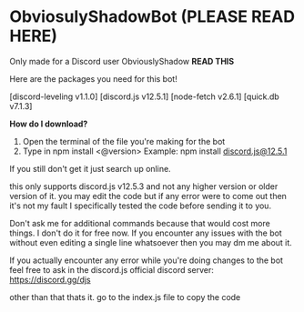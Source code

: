 # ObviosulyShadowBot (PLEASE READ HERE)
Only made for a Discord user ObviouslyShadow
**READ THIS**

Here are the packages you need for this bot!

[discord-leveling v1.1.0]
[discord.js v12.5.1]
[node-fetch v2.6.1]
[quick.db v7.1.3]

**How do I download?**
1. Open the terminal of the file you're making for the bot
2. Type in npm install <package name> <@version>
Example: npm install discord.js@12.5.1

If you still don't get it just search up online.

this only supports discord.js v12.5.3 and not any higher version or older version of it. you may edit the code but if any error were to come out then it's not my fault I specifically tested the code before sending it to you.

Don't ask me for additional commands because that would cost more things. I don't do it for free now. If you encounter any issues with the bot without even editing a single line whatsoever then you may dm me about it.

If you actually encounter any error while you're doing changes to the bot feel free to ask in the discord.js official discord server:
https://discord.gg/djs
  
other than that thats it. go to the index.js file to copy the code
